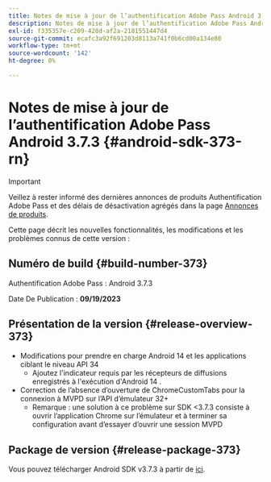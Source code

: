 ```yaml
---
title: Notes de mise à jour de l’authentification Adobe Pass Android 3.7.3
description: Notes de mise à jour de l’authentification Adobe Pass Android 3.7.3
exl-id: f335357e-c209-428d-af2a-2181551447d4
source-git-commit: ecafc3a92f691203d8113a741f0b6cd00a134e80
workflow-type: tm+mt
source-wordcount: '142'
ht-degree: 0%

---
```


# Notes de mise à jour de l’authentification Adobe Pass Android 3.7.3 {#android-sdk-373-rn}

>[!IMPORTANT]
>
> Veillez à rester informé des dernières annonces de produits Authentification Adobe Pass et des délais de désactivation agrégés dans la page [Annonces de produits](/help/authentication/product-announcements.md).

Cette page décrit les nouvelles fonctionnalités, les modifications et les problèmes connus de cette version :

## Numéro de build {#build-number-373}

Authentification Adobe Pass : Android 3.7.3

Date De Publication : **09/19/2023**

## Présentation de la version {#release-overview-373}

* Modifications pour prendre en charge Android 14 et les applications ciblant le niveau API 34
   * Ajoutez l&#39;indicateur requis par les récepteurs de diffusions enregistrés à l&#39;exécution d&#39;Android 14 [](https://developer.android.com/about/versions/14/behavior-changes-14#runtime-receivers-exported).
* Correction de l’absence d’ouverture de ChromeCustomTabs pour la connexion à MVPD sur l’API d’émulateur 32+
   * Remarque : une solution à ce problème sur SDK &lt;3.7.3 consiste à ouvrir l’application Chrome sur l’émulateur et à terminer sa configuration avant d’essayer d’ouvrir une session MVPD

## Package de version {#release-package-373}

Vous pouvez télécharger Android SDK v3.7.3 à partir de [ici](https://tve.zendesk.com/hc/en-us/articles/204963219-Android-Native-AccessEnabler-Library).
